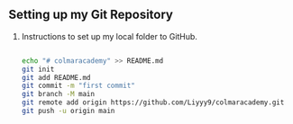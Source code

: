 ## Setting up my Git Repository

1. Instructions to set up my local folder to GitHub.

    ``` BASH

    echo "# colmaracademy" >> README.md
    git init
    git add README.md
    git commit -m "first commit"
    git branch -M main
    git remote add origin https://github.com/Liyyy9/colmaracademy.git
    git push -u origin main
    
    ```